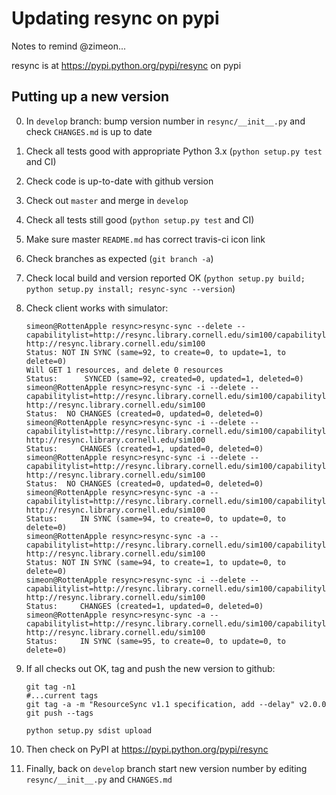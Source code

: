 # Updating resync on pypi

Notes to remind @zimeon...

resync is at <https://pypi.python.org/pypi/resync> on pypi

## Putting up a new version

0. In `develop` branch: bump version number in `resync/__init__.py` and check `CHANGES.md` is up to date
1. Check all tests good with appropriate Python 3.x (`python setup.py test` and CI)
2. Check code is up-to-date with github version
3. Check out `master` and merge in `develop`
4. Check all tests still good (`python setup.py test` and CI)
5. Make sure master `README.md` has correct travis-ci icon link
6. Check branches as expected (`git branch -a`)
7. Check local build and version reported OK (`python setup.py build; python setup.py install; resync-sync --version`)
8. Check client works with simulator:

   ```
   simeon@RottenApple resync>resync-sync --delete --capabilitylist=http://resync.library.cornell.edu/sim100/capabilitylist.xml http://resync.library.cornell.edu/sim100
   Status: NOT IN SYNC (same=92, to create=0, to update=1, to delete=0)
   Will GET 1 resources, and delete 0 resources
   Status:      SYNCED (same=92, created=0, updated=1, deleted=0)
   simeon@RottenApple resync>resync-sync -i --delete --capabilitylist=http://resync.library.cornell.edu/sim100/capabilitylist.xml http://resync.library.cornell.edu/sim100
   Status:  NO CHANGES (created=0, updated=0, deleted=0)
   simeon@RottenApple resync>resync-sync -i --delete --capabilitylist=http://resync.library.cornell.edu/sim100/capabilitylist.xml http://resync.library.cornell.edu/sim100
   Status:     CHANGES (created=1, updated=0, deleted=0)
   simeon@RottenApple resync>resync-sync -i --delete --capabilitylist=http://resync.library.cornell.edu/sim100/capabilitylist.xml http://resync.library.cornell.edu/sim100
   Status:  NO CHANGES (created=0, updated=0, deleted=0)
   simeon@RottenApple resync>resync-sync -a --capabilitylist=http://resync.library.cornell.edu/sim100/capabilitylist.xml http://resync.library.cornell.edu/sim100
   Status:     IN SYNC (same=94, to create=0, to update=0, to delete=0)
   simeon@RottenApple resync>resync-sync -a --capabilitylist=http://resync.library.cornell.edu/sim100/capabilitylist.xml http://resync.library.cornell.edu/sim100
   Status: NOT IN SYNC (same=94, to create=1, to update=0, to delete=0)
   simeon@RottenApple resync>resync-sync -i --delete --capabilitylist=http://resync.library.cornell.edu/sim100/capabilitylist.xml http://resync.library.cornell.edu/sim100
   Status:     CHANGES (created=1, updated=0, deleted=0)
   simeon@RottenApple resync>resync-sync -a --capabilitylist=http://resync.library.cornell.edu/sim100/capabilitylist.xml http://resync.library.cornell.edu/sim100
   Status:     IN SYNC (same=95, to create=0, to update=0, to delete=0)
   ```

9. If all checks out OK, tag and push the new version to github:

    ```
    git tag -n1
    #...current tags
    git tag -a -m "ResourceSync v1.1 specification, add --delay" v2.0.0
    git push --tags

    python setup.py sdist upload
    ```

10. Then check on PyPI at <https://pypi.python.org/pypi/resync>
11. Finally, back on `develop` branch start new version number by editing `resync/__init__.py` and `CHANGES.md`
